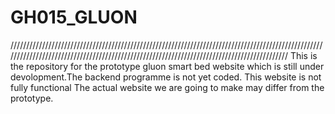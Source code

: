 # GH015_GLUON
///////////////////////////////////////////////////////////////////////////////////////////////////////////////////////////////////////////////////////////////////////////////////////////
This is the repository for the prototype gluon smart bed website which is still under devolopment.The backend programme is not yet coded.
This website is not fully functional
The actual website we are going to make may differ from the prototype.
